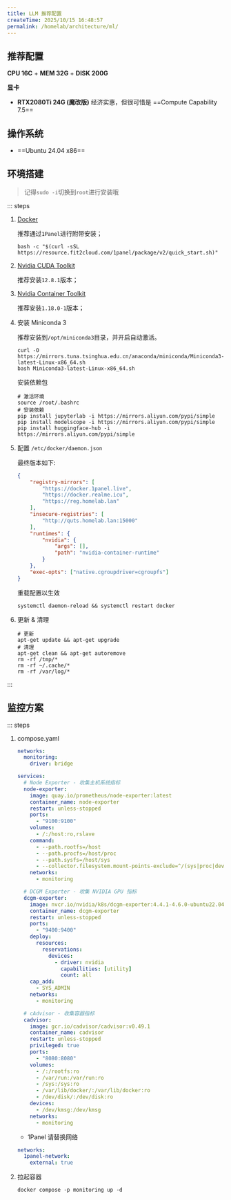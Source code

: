 ```yaml
---
title: LLM 推荐配置
createTime: 2025/10/15 16:48:57
permalink: /homelab/architecture/ml/
---
```


## 推荐配置

**CPU 16C** + **MEM 32G** + **DISK 200G**

**显卡**

- **RTX2080Ti 24G (魔改版)** 经济实惠，但很可惜是 ==Compute Capability 7.5==

## 操作系统

- ==Ubuntu 24.04 x86==

## 环境搭建

> 记得`sudo -i`切换到`root`进行安装哦

::: steps
1. [Docker](/docs/homelab/2.部署指南/docker.md)

    推荐通过`1Panel`进行附带安装；

    ```shell
    bash -c "$(curl -sSL https://resource.fit2cloud.com/1panel/package/v2/quick_start.sh)"
    ```

2. [Nvidia CUDA Toolkit](/docs/homelab/2.部署指南/cuda.md)

    推荐安装`12.8.1`版本；

3. [Nvidia Container Toolkit](/docs/homelab/2.部署指南/nvidia-container-toolkit.md)

    推荐安装`1.18.0-1`版本；

4. 安装 Miniconda 3

    推荐安装到`/opt/miniconda3`目录，并开启自动激活。

    ``` shell
    curl -O https://mirrors.tuna.tsinghua.edu.cn/anaconda/miniconda/Miniconda3-latest-Linux-x86_64.sh
    bash Miniconda3-latest-Linux-x86_64.sh
    ```

    安装依赖包

    ```shell
    # 激活环境
    source /root/.bashrc
    # 安装依赖
    pip install jupyterlab -i https://mirrors.aliyun.com/pypi/simple
    pip install modelscope -i https://mirrors.aliyun.com/pypi/simple
    pip install huggingface-hub -i https://mirrors.aliyun.com/pypi/simple
    ```

5. 配置 `/etc/docker/daemon.json`

    最终版本如下:

    ```json
    {
        "registry-mirrors": [
            "https://docker.1panel.live",
            "https://docker.realme.icu",
            "https://reg.homelab.lan"
        ],
        "insecure-registries": [
            "http://quts.homelab.lan:15000"
        ],
        "runtimes": {
            "nvidia": {
                "args": [],
                "path": "nvidia-container-runtime"
            }
        },
        "exec-opts": ["native.cgroupdriver=cgroupfs"]
    }
    ```

    重载配置以生效

    ```shell
    systemctl daemon-reload && systemctl restart docker
    ```

6. 更新 & 清理

    ```shell
    # 更新
    apt-get update && apt-get upgrade
    # 清理
    apt-get clean && apt-get autoremove
    rm -rf /tmp/*
    rm -rf ~/.cache/*
    rm -rf /var/log/*
    ```
:::

## 监控方案

::: steps

1. compose.yaml

    ```yaml
    networks:
      monitoring:
        driver: bridge

    services:
      # Node Exporter - 收集主机系统指标
      node-exporter:
        image: quay.io/prometheus/node-exporter:latest
        container_name: node-exporter
        restart: unless-stopped
        ports:
          - "9100:9100"
        volumes:
          - /:/host:ro,rslave
        command:
          - --path.rootfs=/host
          - --path.procfs=/host/proc
          - --path.sysfs=/host/sys
          - --collector.filesystem.mount-points-exclude=^/(sys|proc|dev|host|etc)($$|/)
        networks:
          - monitoring

      # DCGM Exporter - 收集 NVIDIA GPU 指标
      dcgm-exporter:
        image: nvcr.io/nvidia/k8s/dcgm-exporter:4.4.1-4.6.0-ubuntu22.04
        container_name: dcgm-exporter
        restart: unless-stopped
        ports:
          - "9400:9400"
        deploy:
          resources:
            reservations:
              devices:
                - driver: nvidia
                  capabilities: [utility]
                  count: all
        cap_add:
          - SYS_ADMIN
        networks:
          - monitoring

      # cAdvisor - 收集容器指标
      cadvisor:
        image: gcr.io/cadvisor/cadvisor:v0.49.1
        container_name: cadvisor
        restart: unless-stopped
        privileged: true
        ports:
          - "8080:8080"
        volumes:
          - /:/rootfs:ro
          - /var/run:/var/run:ro
          - /sys:/sys:ro
          - /var/lib/docker/:/var/lib/docker:ro
          - /dev/disk/:/dev/disk:ro
        devices:
          - /dev/kmsg:/dev/kmsg
        networks:
          - monitoring
    ```

    - 1Panel 请替换网络

    ```yaml
    networks:
      1panel-network:
        external: true
    ```

2. 拉起容器

    ```shell
    docker compose -p monitoring up -d
    ```
